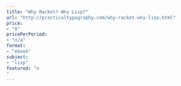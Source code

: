 ```yaml
---
title: "Why Racket? Why Lisp?"
url: "http://practicaltypography.com/why-racket-why-lisp.html"
price: 
- "0"
pricePerPeriod: 
- "n/a"
format: 
- "ebook"
subject: 
- "lisp"
featured: "n"
---
```

